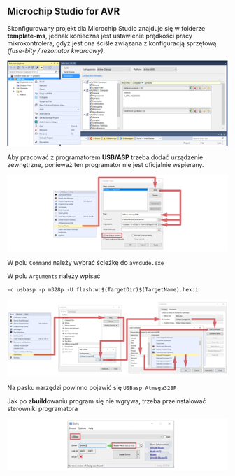 ## Microchip Studio for AVR

Skonfigurowany projekt dla Microchip Studio znajduje się w folderze **template-ms**, jednak konieczna jest ustawienie prędkości pracy mikrokontrolera, gdyż jest ona ściśle związana z konfiguracją sprzętową _(fuse-bity / rezonator kwarcowy)_.

![fcpu](./images/fcpu.png)

Aby pracować z programatorem **USB/ASP** trzeba dodać urządzenie zewnętrzne, ponieważ ten programator nie jest oficjalnie wspierany.

![add-external-tool](./images/usbasp1.png)

W polu `Command` należy wybrać ścieżkę do `avrdude.exe`

W polu `Arguments` należy wpisać

```
-c usbasp -p m328p -U flash:w:$(TargetDir)$(TargetName).hex:i
```

![toolbar](./images/usbasp2.png)

Na pasku narzędzi powinno pojawić się `USBasp Atmega328P`

Jak po z**build**owaniu program się nie wgrywa, trzeba przeinstalować sterowniki programatora

![zadig](./images/usbasp3.png)